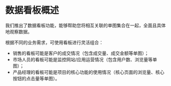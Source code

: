 # 数据看板概述

我们推出了数据看板功能，能够帮助您将相互关联的单图集合在一起，全面且具体地观察数据。

根据不同的业务需求，可使用看板进行灵活组合：

* 销售的看板可能是客户的成交情况（包含成交量、成交金额等单图）；
* 市场人员的看板可能是监控网站/应用运营情况（包含用户数、浏览量等单图）；
* 产品经理的看板可能是项目的核心功能的使用情况（核心页面的浏览量、核心按钮的点击量等单图）。

